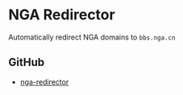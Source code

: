 # NGA Redirector

Automatically redirect NGA domains to `bbs.nga.cn`

## GitHub

- [nga-redirector][github]

[github]: https://github.com/akiirui/userscript/tree/main/nga-redirector
